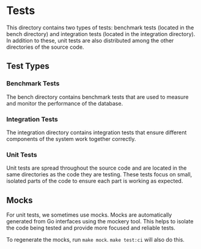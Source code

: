 # Tests 

This directory contains two types of tests: benchmark tests (located in the bench directory) and integration tests (located in the integration directory). 
In addition to these, unit tests are also distributed among the other directories of the source code.

## Test Types

### Benchmark Tests

The bench directory contains benchmark tests that are used to measure and monitor the performance of the database.

### Integration Tests

The integration directory contains integration tests that ensure different components of the system work together correctly.

### Unit Tests

Unit tests are spread throughout the source code and are located in the same directories as the code they are testing. 
These tests focus on small, isolated parts of the code to ensure each part is working as expected.

## Mocks

For unit tests, we sometimes use mocks. Mocks are automatically generated from Go interfaces using the mockery tool. 
This helps to isolate the code being tested and provide more focused and reliable tests.

To regenerate the mocks, run `make mock`.  `make test:ci` will also do this.
